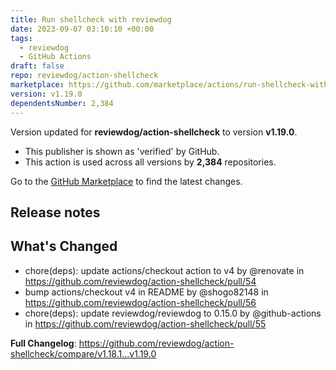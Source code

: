 ```yaml
---
title: Run shellcheck with reviewdog
date: 2023-09-07 03:10:10 +00:00
tags:
  - reviewdog
  - GitHub Actions
draft: false
repo: reviewdog/action-shellcheck
marketplace: https://github.com/marketplace/actions/run-shellcheck-with-reviewdog
version: v1.19.0
dependentsNumber: 2,384
---
```



Version updated for **reviewdog/action-shellcheck** to version **v1.19.0**.
- This publisher is shown as 'verified' by GitHub.
- This action is used across all versions by **2,384** repositories.

Go to the [GitHub Marketplace](https://github.com/marketplace/actions/run-shellcheck-with-reviewdog) to find the latest changes.

## Release notes

## What's Changed
* chore(deps): update actions/checkout action to v4 by @renovate in https://github.com/reviewdog/action-shellcheck/pull/54
* bump actions/checkout v4 in README by @shogo82148 in https://github.com/reviewdog/action-shellcheck/pull/56
* chore(deps): update reviewdog/reviewdog to 0.15.0 by @github-actions in https://github.com/reviewdog/action-shellcheck/pull/55


**Full Changelog**: https://github.com/reviewdog/action-shellcheck/compare/v1.18.1...v1.19.0
